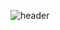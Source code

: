 ![header](https://capsule-render.vercel.app/api?type=soft&color=78a2e1&height=100&section=header&text=2insung%20README&fontSize=45&fontColor=ffffff)
<!--
**2insung/2insung** is a ✨ _special_ ✨ repository because its `README.md` (this file) appears on your GitHub profile.
[![Solved.ac Profile](http://mazassumnida.wtf/api/v2/generate_badge?boj=leeinsung12)](https://solved.ac/leeinsung12/)
[![Top Langs](https://github-readme-stats.vercel.app/api/top-langs/?username=2insung&layout=compact)](https://github.com/2insung/github-readme-stats)

Here are some ideas to get you started:

- 🔭 I’m currently working on ...
- 🌱 I’m currently learning ...
- 👯 I’m looking to collaborate on ...
- 🤔 I’m looking for help with ...
- 💬 Ask me about ...
- 📫 How to reach me: ...
- 😄 Pronouns: ...
- ⚡ Fun fact: ...
-->
